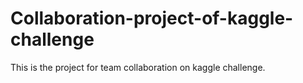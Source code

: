 # Collaboration-project-of-kaggle-challenge
This is the project for team collaboration on kaggle challenge.

